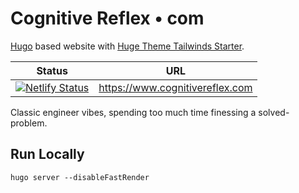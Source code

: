 # Cognitive Reflex • com

[Hugo](https://gohugo.io) based website with [Huge Theme Tailwinds Starter](https://github.com/dirkolbrich/hugo-theme-tailwindcss-starter).

| Status                                                                                                                                                                  | URL                             |
| ----------------------------------------------------------------------------------------------------------------------------------------------------------------------- | ------------------------------- |
| [![Netlify Status](https://api.netlify.com/api/v1/badges/ea41dbbe-d208-4412-b398-ccca064005c8/deploy-status)](https://app.netlify.com/sites/cocky-yalow-3c48f9/deploys) | https://www.cognitivereflex.com |

Classic engineer vibes, spending too much time finessing a solved-problem.

## Run Locally

```
hugo server --disableFastRender
```
